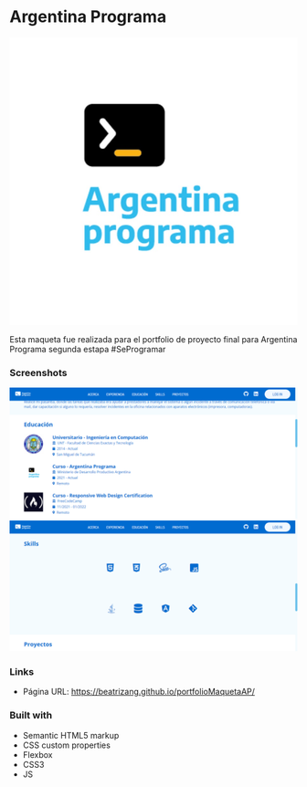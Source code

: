 # Argentina Programa
![](img/ap.jpg)

Esta maqueta fue realizada para el portfolio de proyecto final para Argentina Programa segunda estapa #SeProgramar

### Screenshots

![](img/screenshots/sc1.png)
![](img/screenshots/sc2.png)



### Links

- Página URL: https://beatrizang.github.io/portfolioMaquetaAP/


### Built with

- Semantic HTML5 markup
- CSS custom properties
- Flexbox
- CSS3
- JS



